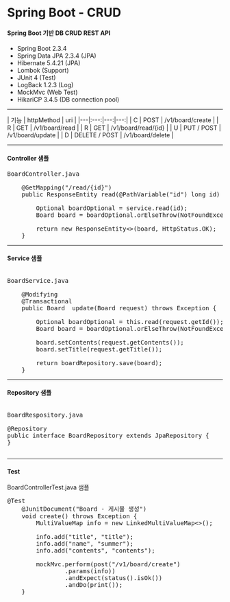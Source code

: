 # Spring Boot - CRUD

#### Spring Boot 기반 DB CRUD REST API

- Spring Boot 2.3.4
- Spring Data JPA 2.3.4 (JPA)
- Hibernate 5.4.21 (JPA)
- Lombok (Support)
- JUnit 4 (Test)
- LogBack 1.2.3 (Log)
- MockMvc (Web Test)
- HikariCP 3.4.5 (DB connection pool)

-------

| 기능 | httpMethod |  uri |
|---|:---:|---:|---:|
| C | POST | /v1/board/create |
| R | GET | /v1/board/read |
| R | GET | /v1/board/read/{id} |
| U | PUT / POST | /v1/board/update |
| D | DELETE / POST | /v1/board/delete |
 

-------

#### Controller 샘플
<pre>
BoardController.java

    @GetMapping("/read/{id}")
    public ResponseEntity<Board> read(@PathVariable("id") long id) throws Exception {

        Optional<Board> boardOptional = service.read(id);
        Board board = boardOptional.orElseThrow(NotFoundException::new);

        return new ResponseEntity<>(board, HttpStatus.OK);
    }
</pre>

-------

#### Service 샘플
<pre>

BoardService.java
    
    @Modifying
    @Transactional
    public Board  update(Board request) throws Exception {

        Optional<Board> boardOptional = this.read(request.getId());
        Board board = boardOptional.orElseThrow(NotFoundException::new);

        board.setContents(request.getContents());
        board.setTitle(request.getTitle());

        return boardRepository.save(board);
    }
</pre>

-------

#### Repository 샘플
<pre>

BoardRespository.java

@Repository
public interface BoardRepository extends JpaRepository<Board, Long> {
}

</pre>

-------

#### Test
BoardControllerTest.java 샘플

<pre>
@Test
    @JunitDocument("Board - 게시물 생성")
    void create() throws Exception {
        MultiValueMap<String, String> info = new LinkedMultiValueMap<>();

        info.add("title", "title");
        info.add("name", "summer");
        info.add("contents", "contents");

        mockMvc.perform(post("/v1/board/create")
                .params(info))
                .andExpect(status().isOk())
                .andDo(print());
    }
</pre>

